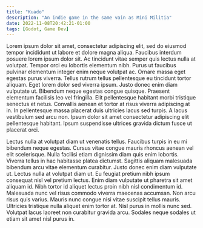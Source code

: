 ```yaml
---
title: "Kuado"
description: "An indie game in the same vain as Mini Militia"
date: 2022-11-08T20:42:21-01:00
tags: [Godot, Game Dev]
---
```


Lorem ipsum dolor sit amet, consectetur adipiscing elit, sed do eiusmod tempor incididunt ut labore et dolore magna aliqua. Faucibus interdum posuere lorem ipsum dolor sit. Ac tincidunt vitae semper quis lectus nulla at volutpat. Tempor orci eu lobortis elementum nibh. Purus ut faucibus pulvinar elementum integer enim neque volutpat ac. Ornare massa eget egestas purus viverra. Tellus rutrum tellus pellentesque eu tincidunt tortor aliquam. Eget lorem dolor sed viverra ipsum. Justo donec enim diam vulputate ut. Bibendum neque egestas congue quisque. Praesent elementum facilisis leo vel fringilla. Elit pellentesque habitant morbi tristique senectus et netus. Convallis aenean et tortor at risus viverra adipiscing at in. In pellentesque massa placerat duis ultricies lacus sed turpis. A lacus vestibulum sed arcu non. Ipsum dolor sit amet consectetur adipiscing elit pellentesque habitant. Ipsum suspendisse ultrices gravida dictum fusce ut placerat orci.  

Lectus nulla at volutpat diam ut venenatis tellus. Faucibus turpis in eu mi bibendum neque egestas. Cursus vitae congue mauris rhoncus aenean vel elit scelerisque. Nulla facilisi etiam dignissim diam quis enim lobortis. Viverra tellus in hac habitasse platea dictumst. Sagittis aliquam malesuada bibendum arcu vitae elementum curabitur. Justo donec enim diam vulputate ut. Lectus nulla at volutpat diam ut. Eu feugiat pretium nibh ipsum consequat nisl vel pretium lectus. Enim diam vulputate ut pharetra sit amet aliquam id. Nibh tortor id aliquet lectus proin nibh nisl condimentum id. Malesuada nunc vel risus commodo viverra maecenas accumsan. Non arcu risus quis varius. Mauris nunc congue nisi vitae suscipit tellus mauris. Ultricies tristique nulla aliquet enim tortor at. Nisl purus in mollis nunc sed. Volutpat lacus laoreet non curabitur gravida arcu. Sodales neque sodales ut etiam sit amet nisl purus in.